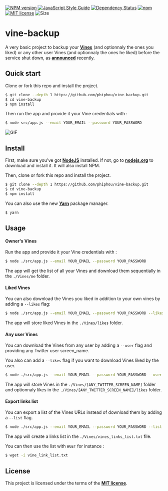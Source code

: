 [![NPM version](https://img.shields.io/npm/v/vine-backup.svg)](https://www.npmjs.com/package/vine-backup) [![JavaScript Style Guide](https://img.shields.io/badge/code%20style-standard-brightgreen.svg)](http://standardjs.com/) [![Dependency Status](https://david-dm.org/phiphou/vine-backup.svg)](https://david-dm.org/phiphou/vine-backup) [![npm](https://img.shields.io/npm/dt/vine-backup.svg)](https://www.npmjs.com/package/vine-backup) [![MIT license](https://img.shields.io/npm/l/vine-backup.svg)](http://opensource.org/licenses/MIT) ![Size](https://reposs.herokuapp.com/?path=phiphou/vine-backup)


# vine-backup

A very basic project to backup your **[Vines](https://vine.co/)** (and optionnaly the ones you liked) or any other user Vines (and optionnaly the ones he liked) before the service shut down, as **[announced](http://blog.vine.co/post/152386882201/important-news-about-vine)** recently.

## Quick start

Clone or fork this repo and install the project.

```bash
$ git clone --depth 1 https://github.com/phiphou/vine-backup.git
$ cd vine-backup
$ npm install
```
Then run the app and provide it your Vine credentials with :

```bash
$ node src/app.js --email YOUR_EMAIL --password YOUR_PASSWORD
```
![GIF](https://dl.dropboxusercontent.com/u/55433448/vine-backup-anim.gif)

## Install

First, make sure you've got **[NodeJS](http://nodejs.org)** installed. If not, go to **[nodejs.org](http://nodejs.org)** to download and install it. It will also install NPM.

Then, clone or fork this repo and install the project.

```bash
$ git clone --depth 1 https://github.com/phiphou/vine-backup.git
$ cd vine-backup
$ npm install
```

You can also use the new **[Yarn](https://yarnpkg.com/)** package manager.

```bash
$ yarn
```

## Usage

#### Owner's Vines

Run the app and provide it your Vine credentials with :

```bash
$ node ./src/app.js --email YOUR_EMAIL --password YOUR_PASSWORD
```

The app will get the list of all your Vines and download them sequentially in the `./Vines/me` folder.

#### Liked Vines

You can also download the Vines you liked in addition to your own vines by adding a `--likes` flag:

```bash
$ node ./src/app.js --email YOUR_EMAIL --password YOUR_PASSWORD --likes
```

The app will store liked Vines in the `./Vines/likes` folder.

#### Any user Vines

You can download the Vines from any user by adding a `--user` flag and providing any Twitter user screen_name.

You also can add a `--likes` flag if you want to download Vines liked by the user.

```bash
$ node ./src/app.js --email YOUR_EMAIL --password YOUR_PASSWORD --user ANY_TWITTER_SCREEN_NAME
```

The app will store Vines in the `./Vines/[ANY_TWITTER_SCREEN_NAME]` folder and optionnaly likes in the `./Vines/[ANY_TWITTER_SCREEN_NAME]/likes` folder.

#### Export links list

You can export a list of the Vines URLs instead of download them by adding a `--list` flag.

```bash
$ node ./src/app.js --email YOUR_EMAIL --password YOUR_PASSWORD --list
```

The app will create a links list in the `./Vines/vines_links_list.txt` file.

You can then use the list with `WGET` for instance :

```bash
$ wget -i vine_link_list.txt
```

## License

This project is licensed under the terms of the **[MIT license](https://opensource.org/licenses/MIT)**.
